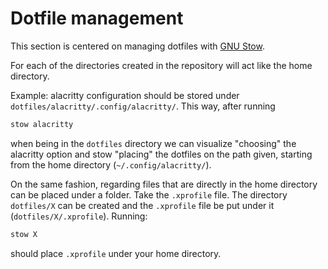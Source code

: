 # Dotfile management
This section is centered on managing dotfiles with [GNU Stow](https://www.gnu.org/software/stow/).

For each of the directories created in the repository will act like the home directory. 

Example: alacritty configuration should be stored under `dotfiles/alacritty/.config/alacritty/`. This way, after running
```bash
stow alacritty
```
when being in the `dotfiles` directory we can visualize "choosing" the alacritty option and stow "placing" the dotfiles on the path given, starting from the home directory (`~/.config/alacritty/`).

On the same fashion, regarding files that are directly in the home directory can be placed under a folder. Take the `.xprofile` file. The directory `dotfiles/X` can be created and the `.xprofile` file be put under it (`dotfiles/X/.xprofile`). Running:
```bash
stow X
```
should place `.xprofile` under your home directory.